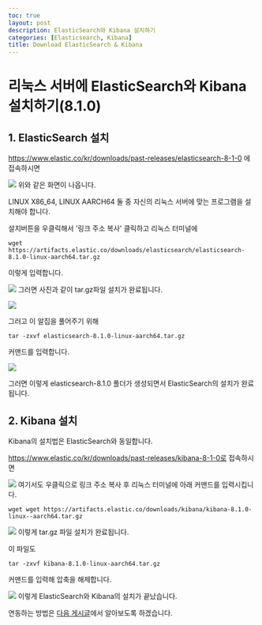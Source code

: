 ```yaml
---
toc: true
layout: post
description: ElasticSearch와 Kibana 설치하기
categories: [Elasticsearch, Kibana]
title: Download ElasticSearch & Kibana
---
```


# 리눅스 서버에 ElasticSearch와 Kibana 설치하기(8.1.0)

## 1. ElasticSearch 설치

https://www.elastic.co/kr/downloads/past-releases/elasticsearch-8-1-0 에 접속하시면

![]({{site.baseurl}}/images/install1.PNG)
위와 같은 화면이 나옵니다.

LINUX X86_64, LINUX AARCH64
둘 중 자신의 리눅스 서버에 맞는 프로그램을 설치해야 합니다.

설치버튼을 우클릭해서
'링크 주소 복사' 클릭하고 리눅스 터미널에

```shell
wget https://artifacts.elastic.co/downloads/elasticsearch/elasticsearch-8.1.0-linux-aarch64.tar.gz
```

이렇게 입력합니다.

![]({{site.baseurl}}/images/install2.PNG)
그러면 사진과 같이 tar.gz파일 설치가 완료됩니다.

![]({{site.baseurl}}/images/install3.PNG)

그러고 이 알집을 풀어주기 위해

```shell
tar -zxvf elasticsearch-8.1.0-linux-aarch64.tar.gz
```

커맨드를 입력합니다.

![]({{site.baseurl}}/images/install4.PNG)

그러면 이렇게 elasticsearch-8.1.0 폴더가 생성되면서 ElasticSearch의 설치가 완료됩니다.

## 2. Kibana 설치

Kibana의 설치법은 ElasticSearch와 동일합니다.

https://www.elastic.co/kr/downloads/past-releases/kibana-8-1-0로 접속하시면

![]({{site.baseurl}}/images/install5.PNG)
여기서도 우클릭으로 링크 주소 복사 후 리눅스 터미널에 아래 커맨드를 입력시킵니다.

```shell
wget wget https://artifacts.elastic.co/downloads/kibana/kibana-8.1.0-linux--aarch64.tar.gz
```

![]({{site.baseurl}}/images/install6.PNG)
이렇게 tar.gz 파일 설치가 완료됩니다.

이 파일도

```shelll
tar -zxvf kibana-8.1.0-linux-aarch64.tar.gz
```

커맨드를 입력해 압축을 해제합니다.

![]({{site.baseurl}}/images/install4.PNG)
이렇게 ElasticSearch와 Kibana의 설치가 끝났습니다.

연동하는 방법은 [다음 게시글](https://knu-cd2.github.io/blog/elasticsearch/kibana/2022/05/11/intergrating-elasticsearch-and-kibana.html)에서 알아보도록 하겠습니다.
